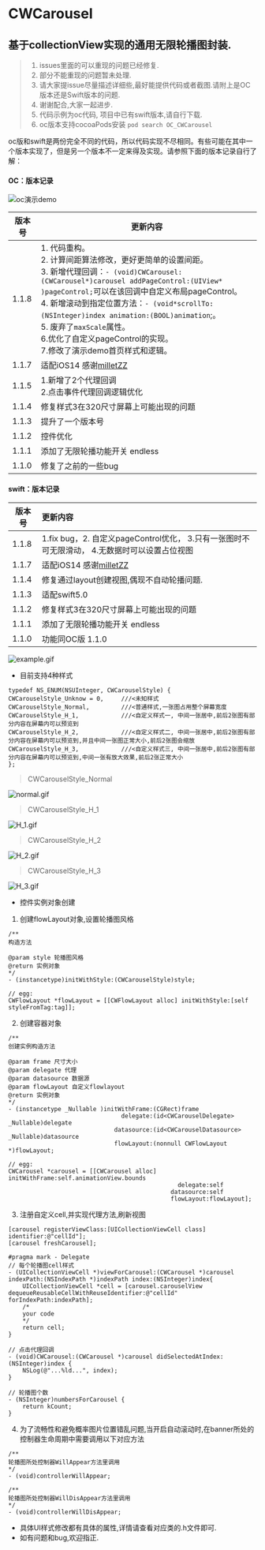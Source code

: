 # CWCarousel 

## 基于collectionView实现的通用无限轮播图封装.

> 1. issues里面的可以重现的问题已经修复.
> 2. 部分不能重现的问题暂未处理.
> 3. 请大家提issue尽量描述详细些,最好能提供代码或者截图.请附上是OC版本还是Swift版本的问题.
> 4. 谢谢配合,大家一起进步.
> 5. 代码示例为oc代码, 项目中已有swift版本,请自行下载. 
> 6. oc版本支持cocoaPods安装 `pod search OC_CWCarousel`

oc版和swift是两份完全不同的代码，所以代码实现不尽相同。有些可能在其中一个版本实现了，但是另一个版本不一定来得及实现。请参照下面的版本记录自行了解：

#### OC：版本记录
![oc演示demo](https://github.com/baozoudiudiu/CWCarousel/blob/master/CWCarouselDemo/oc_demo.png?raw=true)

| 版本号 | 更新内容 |
| ------ | ------ |
| 1.1.8 | 1. 代码重构。<br />2. 计算间距算法修改，更好更简单的设置间距。<br />3. 新增代理回调：`- (void)CWCarousel:(CWCarousel*)carousel addPageControl:(UIView* )pageControl;`可以在该回调中自定义布局pageControl。<br />4. 新增滚动到指定位置方法：`- (void*scrollTo:(NSInteger)index animation:(BOOL)animation`;。<br />5. 废弃了`maxScale`属性。<br />6.优化了自定义pageControl的实现。<br />7.修改了演示demo首页样式和逻辑。 |
| 1.1.7 | 适配iOS14 感谢[milletZZ](https://github.com/milletZZ) |
| 1.1.5 | 1.新增了2个代理回调<br/>2.点击事件代理回调逻辑优化 |
| 1.1.4 | 修复样式3在320尺寸屏幕上可能出现的问题 |
| 1.1.3 | 提升了一个版本号 |
| 1.1.2 | 控件优化 |
| 1.1.1 | 添加了无限轮播功能开关 endless |
| 1.1.0 | 修复了之前的一些bug |

#### swift：版本记录
| 版本号 | 更新内容 |
| ------ | :----- |
| 1.1.8| 1.fix bug，2. 自定义pageControl优化， 3.只有一张图时不可无限滑动， 4.无数据时可以设置占位视图|
| 1.1.7 | 适配iOS14 感谢[milletZZ](https://github.com/milletZZ) |
| 1.1.4 | 修复通过layout创建视图,偶现不自动轮播问题. |
| 1.1.3 | 适配swift5.0 |
| 1.1.2 | 修复样式3在320尺寸屏幕上可能出现的问题 |
| 1.1.1 | 添加了无限轮播功能开关 endless |
| 1.1.0 | 功能同OC版 1.1.0 |

<!--![example.gif](https://github.com/baozoudiudiu/CWCarousel/blob/master/CWCarousel/Sources/example.gif)-->
![example.gif](https://upload-images.jianshu.io/upload_images/3096223-64b23965562677f7.gif?imageMogr2/auto-orient/strip)

* 目前支持4种样式
```
typedef NS_ENUM(NSUInteger, CWCarouselStyle) {
CWCarouselStyle_Unknow = 0,     ///<未知样式
CWCarouselStyle_Normal,         ///<普通样式,一张图占用整个屏幕宽度
CWCarouselStyle_H_1,            ///<自定义样式一, 中间一张居中,前后2张图有部分内容在屏幕内可以预览到
CWCarouselStyle_H_2,            ///<自定义样式二, 中间一张居中,前后2张图有部分内容在屏幕内可以预览到,并且中间一张图正常大小,前后2张图会缩放
CWCarouselStyle_H_3,            ///<自定义样式三, 中间一张居中,前后2张图有部分内容在屏幕内可以预览到,中间一张有放大效果,前后2张正常大小
};
```
> CWCarouselStyle_Normal

<!--![normal.gif](https://github.com/baozoudiudiu/CWCarousel/blob/master/CWCarousel/Sources/normal.gif)-->
![normal.gif](https://upload-images.jianshu.io/upload_images/3096223-7a745a375cf86b75.gif?imageMogr2/auto-orient/strip)

> CWCarouselStyle_H_1

<!--![H_1.gif](https://github.com/baozoudiudiu/CWCarousel/blob/master/CWCarousel/Sources/H_1.gif)-->
![H_1.gif](https://upload-images.jianshu.io/upload_images/3096223-04925d699694000a.gif?imageMogr2/auto-orient/strip)
> CWCarouselStyle_H_2

<!--![H_2.gif](https://github.com/baozoudiudiu/CWCarousel/blob/master/CWCarousel/Sources/H_2.gif)-->
![H_2.gif](https://upload-images.jianshu.io/upload_images/3096223-158f78ab0329288e.gif?imageMogr2/auto-orient/strip)

> CWCarouselStyle_H_3

<!--![H_3.gif](https://github.com/baozoudiudiu/CWCarousel/blob/master/CWCarousel/Sources/H_3.gif)-->
![H_3.gif](https://upload-images.jianshu.io/upload_images/3096223-39307907361b1e4d.gif?imageMogr2/auto-orient/strip)

* 控件实例对象创建
1. 创建flowLayout对象,设置轮播图风格
```
/**
构造方法

@param style 轮播图风格
@return 实例对象
*/
- (instancetype)initWithStyle:(CWCarouselStyle)style;

// egg:
CWFlowLayout *flowLayout = [[CWFlowLayout alloc] initWithStyle:[self styleFromTag:tag]];
```
2. 创建容器对象
```
/**
创建实例构造方法

@param frame 尺寸大小
@param delegate 代理
@param datasource 数据源
@param flowLayout 自定义flowlayout
@return 实例对象
*/
- (instancetype _Nullable )initWithFrame:(CGRect)frame
                                delegate:(id<CWCarouselDelegate> _Nullable)delegate
                              datasource:(id<CWCarouselDatasource> _Nullable)datasource
                              flowLayout:(nonnull CWFlowLayout *)flowLayout;

// egg:
CWCarousel *carousel = [[CWCarousel alloc] initWithFrame:self.animationView.bounds
                                                delegate:self
                                              datasource:self
                                              flowLayout:flowLayout];
```
3. 注册自定义cell,并实现代理方法,刷新视图
```
[carousel registerViewClass:[UICollectionViewCell class] identifier:@"cellId"];
[carousel freshCarousel];

#pragma mark - Delegate
// 每个轮播图cell样式
- (UICollectionViewCell *)viewForCarousel:(CWCarousel *)carousel indexPath:(NSIndexPath *)indexPath index:(NSInteger)index{
    UICollectionViewCell *cell = [carousel.carouselView dequeueReusableCellWithReuseIdentifier:@"cellId" forIndexPath:indexPath];
    /*
    your code
    */
    return cell;
}

// 点击代理回调
- (void)CWCarousel:(CWCarousel *)carousel didSelectedAtIndex:(NSInteger)index {
    NSLog(@"...%ld...", index);
}

// 轮播图个数
- (NSInteger)numbersForCarousel {
    return kCount;
}
```

4. 为了流畅性和避免概率图片位置错乱问题,当开启自动滚动时,在banner所处的控制器生命周期中需要调用以下对应方法
```
/**
轮播图所处控制器WillAppear方法里调用
*/
- (void)controllerWillAppear;

/**
轮播图所处控制器WillDisAppear方法里调用
*/
- (void)controllerWillDisAppear;
```
* 具体UI样式修改都有具体的属性,详情请查看对应类的.h文件即可. 
* 如有问题和bug,欢迎指正.

